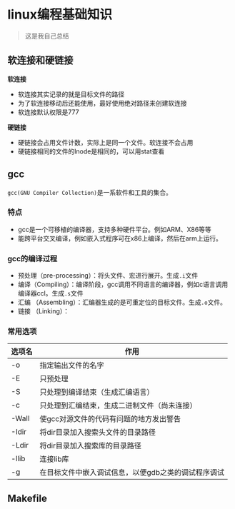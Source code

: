 # linux编程基础知识

> 这是我自己总结

## 软连接和硬链接

**软连接**

- 软连接其实记录的就是目标文件的路径
- 为了软连接移动后还能使用，最好使用绝对路径来创建软连接
- 软连接默认权限是777

**硬链接**

- 硬链接会占用文件计数，实际上是同一个文件。软连接不会占用
- 硬链接相同的文件的Inode是相同的，可以用stat查看

## gcc

`gcc(GNU Compiler Collection)`是一系软件和工具的集合。

### 特点

- gcc是一个可移植的编译器，支持多种硬件平台。例如ARM、X86等等
- 能跨平台交叉编译，例如嵌入式程序可在x86上编译，然后在arm上运行。

### gcc的编译过程

- 预处理（pre-processing）：将头文件、宏进行展开。生成`.i`文件
- 编译（Compiling）：编译阶段，gcc调用不同语言的编译器，例如c语言调用编译器ccl。生成`.s`文件
- 汇编 （Assembling）：汇编器生成的是可重定位的目标文件。生成`.o`文件。
- 链接 （Linking）：

### 常用选项

|选项名|作用|
|-|-|
|-o|指定输出文件的名字|
|-E|只预处理|
|-S|只处理到编译结束（生成汇编语言）|
|-c|只处理到汇编结束，生成二进制文件（尚未连接）|
|-Wall|使gcc对源文件的代码有问题的地方发出警告|
|-Idir|将dir目录加入搜索头文件的目录路径|
|-Ldir|将dir目录加入搜索库的目录路径|
|-llib|连接lib库|
|-g|在目标文件中嵌入调试信息，以便gdb之类的调试程序调试|

## Makefile




